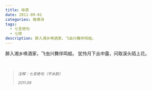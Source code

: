 ```yaml
---
title: 咏夜
date: 2011-09-01
categories: 格律诗
tags:
  - 七言绝句
  - 七绝
description: 醉入湘乡唤酒家，飞虫兴舞伴鸣蛙。
---
```


醉入湘乡唤酒家，飞虫兴舞伴鸣蛙。
犹怜月下丛中露，问取溪头陌上花。

<br/>
<blockquote>
<p><small><i>注释：七言绝句（平水韵）</i></small></p>
<p><small><i>2011.09</i></small></p>
</blockquote>